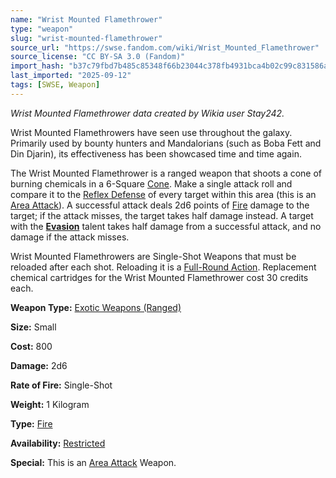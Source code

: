 ```yaml
---
name: "Wrist Mounted Flamethrower"
type: "weapon"
slug: "wrist-mounted-flamethrower"
source_url: "https://swse.fandom.com/wiki/Wrist_Mounted_Flamethrower"
source_license: "CC BY-SA 3.0 (Fandom)"
import_hash: "b37c79fbd7b485c85348f66b23044c378fb4931bca4b02c99c831586a04f5865"
last_imported: "2025-09-12"
tags: [SWSE, Weapon]
---
```

*Wrist Mounted Flamethrower data created by Wikia user Stay242.*

Wrist Mounted Flamethrowers have seen use throughout the galaxy. Primarily used by bounty hunters and Mandalorians (such as Boba Fett and Din Djarin), its effectiveness has been showcased time and time again.

The Wrist Mounted Flamethrower is a ranged weapon that shoots a cone of burning chemicals in a 6-Square [Cone](https://swse.fandom.com/wiki/Cone). Make a single attack roll and compare it to the [Reflex Defense](https://swse.fandom.com/wiki/Reflex_Defense) of every target within this area (this is an [Area Attack](https://swse.fandom.com/wiki/Area_Attack)). A successful attack deals 2d6 points of [Fire](https://swse.fandom.com/wiki/Fire) damage to the target; if the attack misses, the target takes half damage instead. A target with the **[Evasion](https://swse.fandom.com/wiki/Evasion)** talent takes half damage from a successful attack, and no damage if the attack misses.

Wrist Mounted Flamethrowers are Single-Shot Weapons that must be reloaded after each shot. Reloading it is a [Full-Round Action](https://swse.fandom.com/wiki/Full-Round_Action). Replacement chemical cartridges for the Wrist Mounted Flamethrower cost 30 credits each.

**Weapon Type:** [Exotic Weapons (Ranged)](https://swse.fandom.com/wiki/Exotic_Weapons_(Ranged))

**Size:** Small

**Cost:** 800

**Damage:** 2d6

**Rate of Fire:** Single-Shot

**Weight:** 1 Kilogram

**Type:** [Fire](https://swse.fandom.com/wiki/Fire)

**Availability:** [R](https://swse.fandom.com/wiki/Military)[estricted](https://swse.fandom.com/wiki/Restricted)

**Special:** This is an [Area Attack](https://swse.fandom.com/wiki/Area_Attack) Weapon.